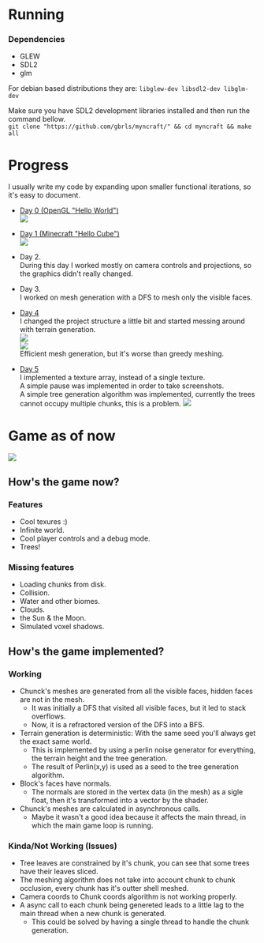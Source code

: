 # Running

### Dependencies

- GLEW
- SDL2
- glm

For debian based distributions they are:
`libglew-dev libsdl2-dev libglm-dev`

Make sure you have SDL2 development libraries installed and then run the command bellow.   
`git clone "https://github.com/gbrls/myncraft/" && cd myncraft && make all`

# Progress
I usually write my code by expanding upon smaller functional iterations, so it's easy to document.

- [Day 0 (OpenGL "Hello World")](https://github.com/gbrls/myncraft/blob/4d16cab566b8c2e36e23c29ca5cf64d35191eda8/src/main.cpp)  
![](screenshots/day0.jpg)  

- [Day 1 (Minecraft "Hello Cube")](https://github.com/gbrls/myncraft/tree/48595563b984af3f6ec80cef53db212969c2136f)  
![](screenshots/day1.jpg)

- Day 2.  
During this day I worked mostly on camera controls and projections, so the graphics didn't really changed.

- Day 3.  
I worked on mesh generation with a DFS to mesh only the visible faces.

- [Day 4](https://github.com/gbrls/myncraft/tree/13989dc41ad2b0b874482c4888649fb4aaf86e07)  
I changed the project structure a little bit and started messing around with terrain generation.  
![](screenshots/day4.jpg)  
![](screenshots/day4-mesh.jpg)  
Efficient mesh generation, but it's worse than greedy meshing.  

- [Day 5](https://github.com/gbrls/myncraft/tree/41265aacc674c7665069df5608533dee03ffbcdc)  
I implemented a texture array, instead of a single texture.  
A simple pause was implemented in order to take screenshots.  
A simple tree generation algorithm was implemented, currently the trees cannot occupy multiple chunks, this is a problem.
![](screenshots/day5.jpg)  

# Game as of now
![](screenshots/last-0.jpg)
## How's the game now?
### Features
- Cool texures :)
- Infinite world.
- Cool player controls and a debug mode. 
- Trees!
### Missing features
- Loading chunks from disk.
- Collision.
- Water and other biomes.
- Clouds.
- the Sun & the Moon.
- Simulated voxel shadows.
## How's the game implemented?
### Working
- Chunck's meshes are generated from all the visible faces, hidden faces are not in the mesh.
	- It was initially a DFS that visited all visible faces, but it led to stack overflows.
	- Now, it is a refractored version of the DFS into a BFS.
- Terrain generation is deterministic: With the same seed you'll always get the exact same world.
	- This is implemented by using a perlin noise generator for everything, the terrain height and the tree generation.
	- The result of Perlin(x,y) is used as a seed to the tree generation algorithm.
- Block's faces have normals.
	- The normals are stored in the vertex data (in the mesh) as a sigle float, then it's transformed into a vector by the shader.
- Chunck's meshes are calculated in asynchronous calls.
	- Maybe it wasn't a good idea because it affects the main thread, in which the main game loop is running.
### Kinda/Not Working (Issues)
- Tree leaves are constrained by it's chunk, you can see that some trees have their leaves sliced.
- The meshing algorithm does not take into account chunk to chunk occlusion, every chunk has it's outter shell meshed.
- Camera coords to Chunk coords algorithm is not working properly.
- A async call to each chunk being genereted leads to a little lag to the main thread when a new chunk is generated.
	- This could be solved by having a single thread to handle the chunk generation.
